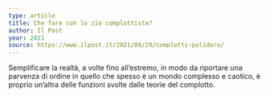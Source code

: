 ```yaml
---
type: article
title: Che fare con lo zio complottista?
author: Il Post
year: 2021
source: https://www.ilpost.it/2021/09/29/complotti-polidoro/
---
```


Semplificare la realtà, a volte fino all’estremo, in modo da riportare una parvenza di ordine in quello che spesso è un mondo complesso e caotico, è proprio un’altra delle funzioni svolte dalle teorie del complotto.